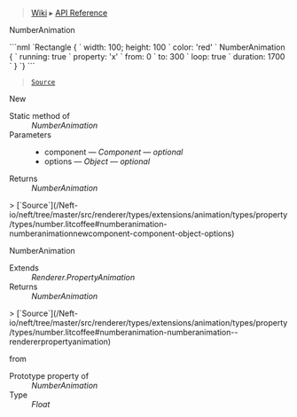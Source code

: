 > [Wiki](Home) ▸ [API Reference](API-Reference)

NumberAnimation
<dl></dl>
```nml
`Rectangle {
`   width: 100; height: 100
`   color: 'red'
`   NumberAnimation {
`       running: true
`       property: 'x'
`       from: 0
`       to: 300
`       loop: true
`       duration: 1700
`   }
`}
```

> [`Source`](/Neft-io/neft/tree/master/src/renderer/types/extensions/animation/types/property/types/number.litcoffee#numberanimation-modifier)

New
<dl><dt>Static method of</dt><dd><i>NumberAnimation</i></dd><dt>Parameters</dt><dd><ul><li>component — <i>Component</i> — <i>optional</i></li><li>options — <i>Object</i> — <i>optional</i></li></ul></dd><dt>Returns</dt><dd><i>NumberAnimation</i></dd></dl>
> [`Source`](/Neft-io/neft/tree/master/src/renderer/types/extensions/animation/types/property/types/number.litcoffee#numberanimation-numberanimationnewcomponent-component-object-options)

NumberAnimation
<dl><dt>Extends</dt><dd><i>Renderer.PropertyAnimation</i></dd><dt>Returns</dt><dd><i>NumberAnimation</i></dd></dl>
> [`Source`](/Neft-io/neft/tree/master/src/renderer/types/extensions/animation/types/property/types/number.litcoffee#numberanimation-numberanimation--rendererpropertyanimation)

from
<dl><dt>Prototype property of</dt><dd><i>NumberAnimation</i></dd><dt>Type</dt><dd><i>Float</i></dd></dl>
